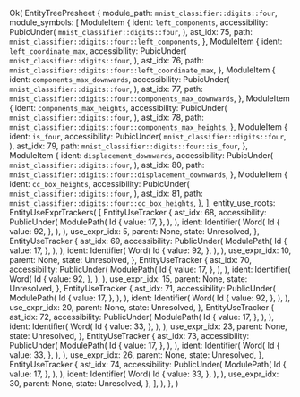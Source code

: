 Ok(
    EntityTreePresheet {
        module_path: `mnist_classifier::digits::four`,
        module_symbols: [
            ModuleItem {
                ident: `left_components`,
                accessibility: PubicUnder(
                    `mnist_classifier::digits::four`,
                ),
                ast_idx: 75,
                path: `mnist_classifier::digits::four::left_components`,
            },
            ModuleItem {
                ident: `left_coordinate_max`,
                accessibility: PubicUnder(
                    `mnist_classifier::digits::four`,
                ),
                ast_idx: 76,
                path: `mnist_classifier::digits::four::left_coordinate_max`,
            },
            ModuleItem {
                ident: `components_max_downwards`,
                accessibility: PubicUnder(
                    `mnist_classifier::digits::four`,
                ),
                ast_idx: 77,
                path: `mnist_classifier::digits::four::components_max_downwards`,
            },
            ModuleItem {
                ident: `components_max_heights`,
                accessibility: PubicUnder(
                    `mnist_classifier::digits::four`,
                ),
                ast_idx: 78,
                path: `mnist_classifier::digits::four::components_max_heights`,
            },
            ModuleItem {
                ident: `is_four`,
                accessibility: PubicUnder(
                    `mnist_classifier::digits::four`,
                ),
                ast_idx: 79,
                path: `mnist_classifier::digits::four::is_four`,
            },
            ModuleItem {
                ident: `displacement_downwards`,
                accessibility: PubicUnder(
                    `mnist_classifier::digits::four`,
                ),
                ast_idx: 80,
                path: `mnist_classifier::digits::four::displacement_downwards`,
            },
            ModuleItem {
                ident: `cc_box_heights`,
                accessibility: PubicUnder(
                    `mnist_classifier::digits::four`,
                ),
                ast_idx: 81,
                path: `mnist_classifier::digits::four::cc_box_heights`,
            },
        ],
        entity_use_roots: EntityUseExprTrackers(
            [
                EntityUseTracker {
                    ast_idx: 68,
                    accessibility: PublicUnder(
                        ModulePath(
                            Id {
                                value: 17,
                            },
                        ),
                    ),
                    ident: Identifier(
                        Word(
                            Id {
                                value: 92,
                            },
                        ),
                    ),
                    use_expr_idx: 5,
                    parent: None,
                    state: Unresolved,
                },
                EntityUseTracker {
                    ast_idx: 69,
                    accessibility: PublicUnder(
                        ModulePath(
                            Id {
                                value: 17,
                            },
                        ),
                    ),
                    ident: Identifier(
                        Word(
                            Id {
                                value: 92,
                            },
                        ),
                    ),
                    use_expr_idx: 10,
                    parent: None,
                    state: Unresolved,
                },
                EntityUseTracker {
                    ast_idx: 70,
                    accessibility: PublicUnder(
                        ModulePath(
                            Id {
                                value: 17,
                            },
                        ),
                    ),
                    ident: Identifier(
                        Word(
                            Id {
                                value: 92,
                            },
                        ),
                    ),
                    use_expr_idx: 15,
                    parent: None,
                    state: Unresolved,
                },
                EntityUseTracker {
                    ast_idx: 71,
                    accessibility: PublicUnder(
                        ModulePath(
                            Id {
                                value: 17,
                            },
                        ),
                    ),
                    ident: Identifier(
                        Word(
                            Id {
                                value: 92,
                            },
                        ),
                    ),
                    use_expr_idx: 20,
                    parent: None,
                    state: Unresolved,
                },
                EntityUseTracker {
                    ast_idx: 72,
                    accessibility: PublicUnder(
                        ModulePath(
                            Id {
                                value: 17,
                            },
                        ),
                    ),
                    ident: Identifier(
                        Word(
                            Id {
                                value: 33,
                            },
                        ),
                    ),
                    use_expr_idx: 23,
                    parent: None,
                    state: Unresolved,
                },
                EntityUseTracker {
                    ast_idx: 73,
                    accessibility: PublicUnder(
                        ModulePath(
                            Id {
                                value: 17,
                            },
                        ),
                    ),
                    ident: Identifier(
                        Word(
                            Id {
                                value: 33,
                            },
                        ),
                    ),
                    use_expr_idx: 26,
                    parent: None,
                    state: Unresolved,
                },
                EntityUseTracker {
                    ast_idx: 74,
                    accessibility: PublicUnder(
                        ModulePath(
                            Id {
                                value: 17,
                            },
                        ),
                    ),
                    ident: Identifier(
                        Word(
                            Id {
                                value: 33,
                            },
                        ),
                    ),
                    use_expr_idx: 30,
                    parent: None,
                    state: Unresolved,
                },
            ],
        ),
    },
)